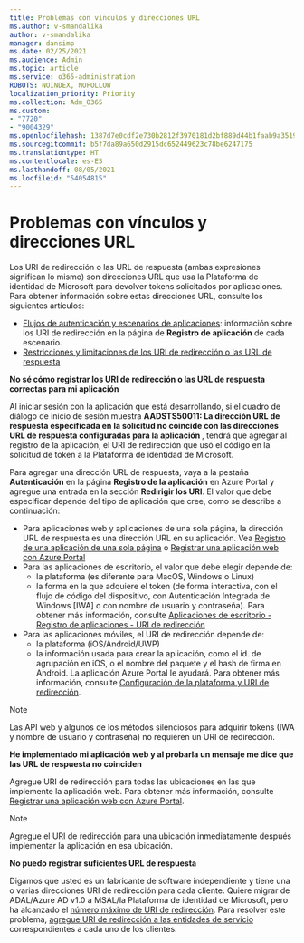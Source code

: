 ```yaml
---
title: Problemas con vínculos y direcciones URL
ms.author: v-smandalika
author: v-smandalika
manager: dansimp
ms.date: 02/25/2021
ms.audience: Admin
ms.topic: article
ms.service: o365-administration
ROBOTS: NOINDEX, NOFOLLOW
localization_priority: Priority
ms.collection: Adm_O365
ms.custom:
- "7720"
- "9004329"
ms.openlocfilehash: 1387d7e0cdf2e730b2812f3970181d2bf889d44b1faab9a351911840909defb5
ms.sourcegitcommit: b5f7da89a650d2915dc652449623c78be6247175
ms.translationtype: HT
ms.contentlocale: es-ES
ms.lasthandoff: 08/05/2021
ms.locfileid: "54054815"
---
```

# <a name="issues-with-links-and-urls"></a>Problemas con vínculos y direcciones URL

Los URI de redirección o las URL de respuesta (ambas expresiones significan lo mismo) son direcciones URL que usa la Plataforma de identidad de Microsoft para devolver tokens solicitados por aplicaciones. Para obtener información sobre estas direcciones URL, consulte los siguientes artículos:

- [Flujos de autenticación y escenarios de aplicaciones](https://docs.microsoft.com/azure/active-directory/develop/authentication-flows-app-scenarios): información sobre los URI de redirección en la página de **Registro de aplicación** de cada escenario.
- [Restricciones y limitaciones de los URI de redirección o las URL de respuesta](https://docs.microsoft.com/azure/active-directory/develop/reply-url)

**No sé cómo registrar los URI de redirección o las URL de respuesta correctas para mi aplicación**

Al iniciar sesión con la aplicación que está desarrollando, si el cuadro de diálogo de inicio de sesión muestra **AADSTS50011: La dirección URL de respuesta especificada en la solicitud no coincide con las direcciones URL de respuesta configuradas para la aplicación <your app ID>**, tendrá que agregar al registro de la aplicación, el URI de redirección que usó el código en la solicitud de token a la Plataforma de identidad de Microsoft.

Para agregar una dirección URL de respuesta, vaya a la pestaña **Autenticación** en la página **Registro de la aplicación** en Azure Portal y agregue una entrada en la sección **Redirigir los URI**. El valor que debe especificar depende del tipo de aplicación que cree, como se describe a continuación:

- Para aplicaciones web y aplicaciones de una sola página, la dirección URL de respuesta es una dirección URL en su aplicación. Vea [Registro de una aplicación de una sola página](https://docs.microsoft.com/azure/active-directory/develop/scenario-spa-app-registration#register-a-redirect-uri) o [Registrar una aplicación web con Azure Portal](https://docs.microsoft.com/azure/active-directory/develop/scenario-web-app-sign-user-app-registration?tabs=aspnetcore#register-an-app-using-azure-portal)
- Para las aplicaciones de escritorio, el valor que debe elegir depende de:
    - la plataforma (es diferente para MacOS, Windows o Linux)
    - la forma en la que adquiere el token (de forma interactiva, con el flujo de código del dispositivo, con Autenticación Integrada de Windows [IWA] o con nombre de usuario y contraseña).
    Para obtener más información, consulte [Aplicaciones de escritorio - Registro de aplicaciones - URI de redirección](https://docs.microsoft.com/azure/active-directory/develop/scenario-desktop-app-registration#redirect-uris)
- Para las aplicaciones móviles, el URI de redirección depende de:
    - la plataforma (iOS/Android/UWP)
    - la información usada para crear la aplicación, como el id. de agrupación en iOS, o el nombre del paquete y el hash de firma en Android. La aplicación Azure Portal le ayudará. Para obtener más información, consulte [Configuración de la plataforma y URI de redirección](https://docs.microsoft.com/azure/active-directory/develop/scenario-mobile-app-registration#platform-configuration-and-redirect-uris).

> [!NOTE]
> Las API web y algunos de los métodos silenciosos para adquirir tokens (IWA y nombre de usuario y contraseña) no requieren un URI de redirección.

**He implementado mi aplicación web y al probarla un mensaje me dice que las URL de respuesta no coinciden**

Agregue URI de redirección para todas las ubicaciones en las que implemente la aplicación web. Para obtener más información, consulte [Registrar una aplicación web con Azure Portal](https://docs.microsoft.com/azure/active-directory/develop/scenario-web-app-sign-user-app-registration).

> [!NOTE]
> Agregue el URI de redirección para una ubicación inmediatamente después implementar la aplicación en esa ubicación.

**No puedo registrar suficientes URL de respuesta**

Digamos que usted es un fabricante de software independiente y tiene una o varias direcciones URI de redirección para cada cliente. Quiere migrar de ADAL/Azure AD v1.0 a MSAL/la Plataforma de identidad de Microsoft, pero ha alcanzado el [número máximo de URI de redirección](https://docs.microsoft.com/azure/active-directory/develop/reply-url#maximum-number-of-redirect-uris). Para resolver este problema, [agregue URI de redirección a las entidades de servicio](https://docs.microsoft.com/azure/active-directory/develop/reply-url#add-redirect-uris-to-service-principals) correspondientes a cada uno de los clientes.
